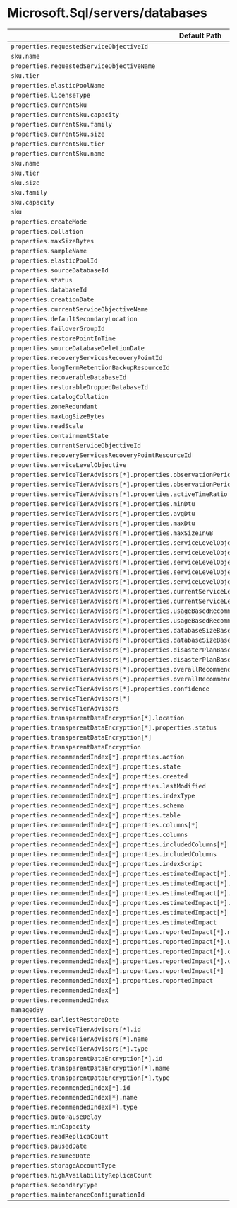 # Microsoft.Sql/servers/databases

| Default Path | Alias |
|---|---|
| `properties.requestedServiceObjectiveId` | `Microsoft.Sql/servers/databases/requestedServiceObjectiveId` |
| `sku.name` | `Microsoft.Sql/servers/databases/requestedServiceObjectiveName` |
| `properties.requestedServiceObjectiveName` | `Microsoft.Sql/servers/databases/requestedServiceObjectiveName.v2` |
| `sku.tier` | `Microsoft.Sql/servers/databases/edition` |
| `properties.elasticPoolName` | `Microsoft.Sql/servers/databases/elasticPoolName` |
| `properties.licenseType` | `Microsoft.Sql/servers/databases/licenseType` |
| `properties.currentSku` | `Microsoft.Sql/servers/databases/currentSku` |
| `properties.currentSku.capacity` | `Microsoft.Sql/servers/databases/currentSku.capacity` |
| `properties.currentSku.family` | `Microsoft.Sql/servers/databases/currentSku.family` |
| `properties.currentSku.size` | `Microsoft.Sql/servers/databases/currentSku.size` |
| `properties.currentSku.tier` | `Microsoft.Sql/servers/databases/currentSku.tier` |
| `properties.currentSku.name` | `Microsoft.Sql/servers/databases/currentSku.name` |
| `sku.name` | `Microsoft.Sql/servers/databases/sku.name` |
| `sku.tier` | `Microsoft.Sql/servers/databases/sku.tier` |
| `sku.size` | `Microsoft.Sql/servers/databases/sku.size` |
| `sku.family` | `Microsoft.Sql/servers/databases/sku.family` |
| `sku.capacity` | `Microsoft.Sql/servers/databases/sku.capacity` |
| `sku` | `Microsoft.Sql/servers/databases/sku` |
| `properties.createMode` | `Microsoft.Sql/servers/databases/createMode` |
| `properties.collation` | `Microsoft.Sql/servers/databases/collation` |
| `properties.maxSizeBytes` | `Microsoft.Sql/servers/databases/maxSizeBytes` |
| `properties.sampleName` | `Microsoft.Sql/servers/databases/sampleName` |
| `properties.elasticPoolId` | `Microsoft.Sql/servers/databases/elasticPoolId` |
| `properties.sourceDatabaseId` | `Microsoft.Sql/servers/databases/sourceDatabaseId` |
| `properties.status` | `Microsoft.Sql/servers/databases/status` |
| `properties.databaseId` | `Microsoft.Sql/servers/databases/databaseId` |
| `properties.creationDate` | `Microsoft.Sql/servers/databases/creationDate` |
| `properties.currentServiceObjectiveName` | `Microsoft.Sql/servers/databases/currentServiceObjectiveName` |
| `properties.defaultSecondaryLocation` | `Microsoft.Sql/servers/databases/defaultSecondaryLocation` |
| `properties.failoverGroupId` | `Microsoft.Sql/servers/databases/failoverGroupId` |
| `properties.restorePointInTime` | `Microsoft.Sql/servers/databases/restorePointInTime` |
| `properties.sourceDatabaseDeletionDate` | `Microsoft.Sql/servers/databases/sourceDatabaseDeletionDate` |
| `properties.recoveryServicesRecoveryPointId` | `Microsoft.Sql/servers/databases/recoveryServicesRecoveryPointId` |
| `properties.longTermRetentionBackupResourceId` | `Microsoft.Sql/servers/databases/longTermRetentionBackupResourceId` |
| `properties.recoverableDatabaseId` | `Microsoft.Sql/servers/databases/recoverableDatabaseId` |
| `properties.restorableDroppedDatabaseId` | `Microsoft.Sql/servers/databases/restorableDroppedDatabaseId` |
| `properties.catalogCollation` | `Microsoft.Sql/servers/databases/catalogCollation` |
| `properties.zoneRedundant` | `Microsoft.Sql/servers/databases/zoneRedundant` |
| `properties.maxLogSizeBytes` | `Microsoft.Sql/servers/databases/maxLogSizeBytes` |
| `properties.readScale` | `Microsoft.Sql/servers/databases/readScale` |
| `properties.containmentState` | `Microsoft.Sql/servers/databases/containmentState` |
| `properties.currentServiceObjectiveId` | `Microsoft.Sql/servers/databases/currentServiceObjectiveId` |
| `properties.recoveryServicesRecoveryPointResourceId` | `Microsoft.Sql/servers/databases/recoveryServicesRecoveryPointResourceId` |
| `properties.serviceLevelObjective` | `Microsoft.Sql/servers/databases/serviceLevelObjective` |
| `properties.serviceTierAdvisors[*].properties.observationPeriodStart` | `Microsoft.Sql/servers/databases/serviceTierAdvisors[*].observationPeriodStart` |
| `properties.serviceTierAdvisors[*].properties.observationPeriodEnd` | `Microsoft.Sql/servers/databases/serviceTierAdvisors[*].observationPeriodEnd` |
| `properties.serviceTierAdvisors[*].properties.activeTimeRatio` | `Microsoft.Sql/servers/databases/serviceTierAdvisors[*].activeTimeRatio` |
| `properties.serviceTierAdvisors[*].properties.minDtu` | `Microsoft.Sql/servers/databases/serviceTierAdvisors[*].minDtu` |
| `properties.serviceTierAdvisors[*].properties.avgDtu` | `Microsoft.Sql/servers/databases/serviceTierAdvisors[*].avgDtu` |
| `properties.serviceTierAdvisors[*].properties.maxDtu` | `Microsoft.Sql/servers/databases/serviceTierAdvisors[*].maxDtu` |
| `properties.serviceTierAdvisors[*].properties.maxSizeInGB` | `Microsoft.Sql/servers/databases/serviceTierAdvisors[*].maxSizeInGB` |
| `properties.serviceTierAdvisors[*].properties.serviceLevelObjectiveUsageMetrics[*].serviceLevelObjective` | `Microsoft.Sql/servers/databases/serviceTierAdvisors[*].serviceLevelObjectiveUsageMetrics[*].serviceLevelObjective` |
| `properties.serviceTierAdvisors[*].properties.serviceLevelObjectiveUsageMetrics[*].serviceLevelObjectiveId` | `Microsoft.Sql/servers/databases/serviceTierAdvisors[*].serviceLevelObjectiveUsageMetrics[*].serviceLevelObjectiveId` |
| `properties.serviceTierAdvisors[*].properties.serviceLevelObjectiveUsageMetrics[*].inRangeTimeRatio` | `Microsoft.Sql/servers/databases/serviceTierAdvisors[*].serviceLevelObjectiveUsageMetrics[*].inRangeTimeRatio` |
| `properties.serviceTierAdvisors[*].properties.serviceLevelObjectiveUsageMetrics[*]` | `Microsoft.Sql/servers/databases/serviceTierAdvisors[*].serviceLevelObjectiveUsageMetrics[*]` |
| `properties.serviceTierAdvisors[*].properties.serviceLevelObjectiveUsageMetrics` | `Microsoft.Sql/servers/databases/serviceTierAdvisors[*].serviceLevelObjectiveUsageMetrics` |
| `properties.serviceTierAdvisors[*].properties.currentServiceLevelObjective` | `Microsoft.Sql/servers/databases/serviceTierAdvisors[*].currentServiceLevelObjective` |
| `properties.serviceTierAdvisors[*].properties.currentServiceLevelObjectiveId` | `Microsoft.Sql/servers/databases/serviceTierAdvisors[*].currentServiceLevelObjectiveId` |
| `properties.serviceTierAdvisors[*].properties.usageBasedRecommendationServiceLevelObjective` | `Microsoft.Sql/servers/databases/serviceTierAdvisors[*].usageBasedRecommendationServiceLevelObjective` |
| `properties.serviceTierAdvisors[*].properties.usageBasedRecommendationServiceLevelObjectiveId` | `Microsoft.Sql/servers/databases/serviceTierAdvisors[*].usageBasedRecommendationServiceLevelObjectiveId` |
| `properties.serviceTierAdvisors[*].properties.databaseSizeBasedRecommendationServiceLevelObjective` | `Microsoft.Sql/servers/databases/serviceTierAdvisors[*].databaseSizeBasedRecommendationServiceLevelObjective` |
| `properties.serviceTierAdvisors[*].properties.databaseSizeBasedRecommendationServiceLevelObjectiveId` | `Microsoft.Sql/servers/databases/serviceTierAdvisors[*].databaseSizeBasedRecommendationServiceLevelObjectiveId` |
| `properties.serviceTierAdvisors[*].properties.disasterPlanBasedRecommendationServiceLevelObjective` | `Microsoft.Sql/servers/databases/serviceTierAdvisors[*].disasterPlanBasedRecommendationServiceLevelObjective` |
| `properties.serviceTierAdvisors[*].properties.disasterPlanBasedRecommendationServiceLevelObjectiveId` | `Microsoft.Sql/servers/databases/serviceTierAdvisors[*].disasterPlanBasedRecommendationServiceLevelObjectiveId` |
| `properties.serviceTierAdvisors[*].properties.overallRecommendationServiceLevelObjective` | `Microsoft.Sql/servers/databases/serviceTierAdvisors[*].overallRecommendationServiceLevelObjective` |
| `properties.serviceTierAdvisors[*].properties.overallRecommendationServiceLevelObjectiveId` | `Microsoft.Sql/servers/databases/serviceTierAdvisors[*].overallRecommendationServiceLevelObjectiveId` |
| `properties.serviceTierAdvisors[*].properties.confidence` | `Microsoft.Sql/servers/databases/serviceTierAdvisors[*].confidence` |
| `properties.serviceTierAdvisors[*]` | `Microsoft.Sql/servers/databases/serviceTierAdvisors[*]` |
| `properties.serviceTierAdvisors` | `Microsoft.Sql/servers/databases/serviceTierAdvisors` |
| `properties.transparentDataEncryption[*].location` | `Microsoft.Sql/servers/databases/transparentDataEncryption[*].location` |
| `properties.transparentDataEncryption[*].properties.status` | `Microsoft.Sql/servers/databases/transparentDataEncryption[*].status` |
| `properties.transparentDataEncryption[*]` | `Microsoft.Sql/servers/databases/transparentDataEncryption[*]` |
| `properties.transparentDataEncryption` | `Microsoft.Sql/servers/databases/transparentDataEncryption` |
| `properties.recommendedIndex[*].properties.action` | `Microsoft.Sql/servers/databases/recommendedIndex[*].action` |
| `properties.recommendedIndex[*].properties.state` | `Microsoft.Sql/servers/databases/recommendedIndex[*].state` |
| `properties.recommendedIndex[*].properties.created` | `Microsoft.Sql/servers/databases/recommendedIndex[*].created` |
| `properties.recommendedIndex[*].properties.lastModified` | `Microsoft.Sql/servers/databases/recommendedIndex[*].lastModified` |
| `properties.recommendedIndex[*].properties.indexType` | `Microsoft.Sql/servers/databases/recommendedIndex[*].indexType` |
| `properties.recommendedIndex[*].properties.schema` | `Microsoft.Sql/servers/databases/recommendedIndex[*].schema` |
| `properties.recommendedIndex[*].properties.table` | `Microsoft.Sql/servers/databases/recommendedIndex[*].table` |
| `properties.recommendedIndex[*].properties.columns[*]` | `Microsoft.Sql/servers/databases/recommendedIndex[*].columns[*]` |
| `properties.recommendedIndex[*].properties.columns` | `Microsoft.Sql/servers/databases/recommendedIndex[*].columns` |
| `properties.recommendedIndex[*].properties.includedColumns[*]` | `Microsoft.Sql/servers/databases/recommendedIndex[*].includedColumns[*]` |
| `properties.recommendedIndex[*].properties.includedColumns` | `Microsoft.Sql/servers/databases/recommendedIndex[*].includedColumns` |
| `properties.recommendedIndex[*].properties.indexScript` | `Microsoft.Sql/servers/databases/recommendedIndex[*].indexScript` |
| `properties.recommendedIndex[*].properties.estimatedImpact[*].name` | `Microsoft.Sql/servers/databases/recommendedIndex[*].estimatedImpact[*].name` |
| `properties.recommendedIndex[*].properties.estimatedImpact[*].unit` | `Microsoft.Sql/servers/databases/recommendedIndex[*].estimatedImpact[*].unit` |
| `properties.recommendedIndex[*].properties.estimatedImpact[*].changeValueAbsolute` | `Microsoft.Sql/servers/databases/recommendedIndex[*].estimatedImpact[*].changeValueAbsolute` |
| `properties.recommendedIndex[*].properties.estimatedImpact[*].changeValueRelative` | `Microsoft.Sql/servers/databases/recommendedIndex[*].estimatedImpact[*].changeValueRelative` |
| `properties.recommendedIndex[*].properties.estimatedImpact[*]` | `Microsoft.Sql/servers/databases/recommendedIndex[*].estimatedImpact[*]` |
| `properties.recommendedIndex[*].properties.estimatedImpact` | `Microsoft.Sql/servers/databases/recommendedIndex[*].estimatedImpact` |
| `properties.recommendedIndex[*].properties.reportedImpact[*].name` | `Microsoft.Sql/servers/databases/recommendedIndex[*].reportedImpact[*].name` |
| `properties.recommendedIndex[*].properties.reportedImpact[*].unit` | `Microsoft.Sql/servers/databases/recommendedIndex[*].reportedImpact[*].unit` |
| `properties.recommendedIndex[*].properties.reportedImpact[*].changeValueAbsolute` | `Microsoft.Sql/servers/databases/recommendedIndex[*].reportedImpact[*].changeValueAbsolute` |
| `properties.recommendedIndex[*].properties.reportedImpact[*].changeValueRelative` | `Microsoft.Sql/servers/databases/recommendedIndex[*].reportedImpact[*].changeValueRelative` |
| `properties.recommendedIndex[*].properties.reportedImpact[*]` | `Microsoft.Sql/servers/databases/recommendedIndex[*].reportedImpact[*]` |
| `properties.recommendedIndex[*].properties.reportedImpact` | `Microsoft.Sql/servers/databases/recommendedIndex[*].reportedImpact` |
| `properties.recommendedIndex[*]` | `Microsoft.Sql/servers/databases/recommendedIndex[*]` |
| `properties.recommendedIndex` | `Microsoft.Sql/servers/databases/recommendedIndex` |
| `managedBy` | `Microsoft.Sql/servers/databases/managedBy` |
| `properties.earliestRestoreDate` | `Microsoft.Sql/servers/databases/earliestRestoreDate` |
| `properties.serviceTierAdvisors[*].id` | `Microsoft.Sql/servers/databases/serviceTierAdvisors[*].id` |
| `properties.serviceTierAdvisors[*].name` | `Microsoft.Sql/servers/databases/serviceTierAdvisors[*].name` |
| `properties.serviceTierAdvisors[*].type` | `Microsoft.Sql/servers/databases/serviceTierAdvisors[*].type` |
| `properties.transparentDataEncryption[*].id` | `Microsoft.Sql/servers/databases/transparentDataEncryption[*].id` |
| `properties.transparentDataEncryption[*].name` | `Microsoft.Sql/servers/databases/transparentDataEncryption[*].name` |
| `properties.transparentDataEncryption[*].type` | `Microsoft.Sql/servers/databases/transparentDataEncryption[*].type` |
| `properties.recommendedIndex[*].id` | `Microsoft.Sql/servers/databases/recommendedIndex[*].id` |
| `properties.recommendedIndex[*].name` | `Microsoft.Sql/servers/databases/recommendedIndex[*].name` |
| `properties.recommendedIndex[*].type` | `Microsoft.Sql/servers/databases/recommendedIndex[*].type` |
| `properties.autoPauseDelay` | `Microsoft.Sql/servers/databases/autoPauseDelay` |
| `properties.minCapacity` | `Microsoft.Sql/servers/databases/minCapacity` |
| `properties.readReplicaCount` | `Microsoft.Sql/servers/databases/readReplicaCount` |
| `properties.pausedDate` | `Microsoft.Sql/servers/databases/pausedDate` |
| `properties.resumedDate` | `Microsoft.Sql/servers/databases/resumedDate` |
| `properties.storageAccountType` | `Microsoft.Sql/servers/databases/storageAccountType` |
| `properties.highAvailabilityReplicaCount` | `Microsoft.Sql/servers/databases/highAvailabilityReplicaCount` |
| `properties.secondaryType` | `Microsoft.Sql/servers/databases/secondaryType` |
| `properties.maintenanceConfigurationId` | `Microsoft.Sql/servers/databases/maintenanceConfigurationId` |

